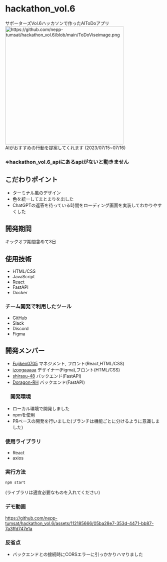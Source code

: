 # hackathon_vol.6
サポーターズVol.6ハッカソンで作ったAIToDoアプリ  
<img width="378" alt="https://github.com/nepp-tumsat/hackathon_vol.6/blob/main/ToDoViseimage.png">  
AIがおすすめの行動を提案してくれます
(2023/07/15~07/16)

### ※hackathon_vol.6_apiにあるapiがないと動きません

## こだわりポイント
- ターミナル風のデザイン
- 色を統一してまとまりを出した
- ChatGPTの返答を待っている時間をローディング画面を実装してわかりやすくした

## 開発期間
キックオフ期間含めて3日

## 使用技術
- HTML/CSS
- JavaScript
- React
- FastAPI
- Docker

### チーム開発で利用したツール
- GitHub
- Slack
- Discord
- Figma

## 開発メンバー
- [Fujiken0705](https://github.com/Fujiken0705) マネジメント, フロント(React,HTML/CSS)
- [izoogaaaaa](https://github.com/izoogaaaaa) デザイナー(Figma),フロント(HTML/CSS)
- [shirasu-48](https://github.com/shirasu-48) バックエンド(FastAPI)
- [Doragon-RH](https://github.com/Doragon-RH) バックエンド(FastAPI)


### 　開発環境
- ローカル環境で開発しました
- npmを使用
- PRベースの開発を行いました(ブランチは機能ごとに分けるように意識しました)
### 使用ライブラリ
- React
- axios

### 実行方法
```
npm start
```
(ライブラリは適宜必要なものを入れてください)

### デモ動画


https://github.com/nepp-tumsat/hackathon_vol.6/assets/112185666/05ba28e7-353d-4471-bb87-7a3ffd747e1a



### 反省点
- バックエンドとの接続時にCORSエラーに引っかかりハマりました
